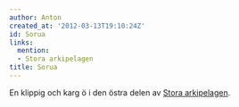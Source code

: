 ```yaml
---
author: Anton
created_at: '2012-03-13T19:10:24Z'
id: Sorua
links:
  mention:
  - Stora arkipelagen
title: Sorua
---
```


En klippig och karg ö i den östra delen av [Stora arkipelagen].

  [Stora arkipelagen]: Stora_arkipelagen
